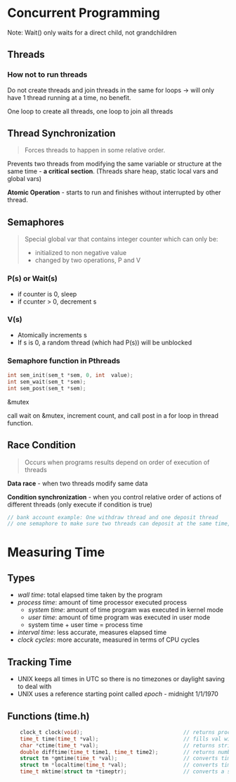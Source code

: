 # Concurrent Programming

Note: Wait() only waits for a direct child, not grandchildren

## Threads
### How not to run threads
Do not create threads and join threads in the same for loops -> will only have 1 thread running at a time, no benefit. 

One loop to create all threads, one loop to join all threads

## Thread Synchronization 
>Forces threads to happen in some relative order.

Prevents two threads from modifying the same variable or structure at the same time - **a critical section**.
(Threads share heap, static local vars and global vars)

**Atomic Operation** - starts to run and finishes without interrupted by other thread.

## Semaphores
>Special global var that contains integer  counter which can only be:
> - initialized to non negative value
> - changed by two operations, P and V

### P(s) or  Wait(s)
- if counter is 0, sleep
- if ccunter > 0, decrement s

### V(s)
- Atomically increments s 
- If s is 0, a random thread (which had P(s)) will be unblocked

### Semaphore function in Pthreads
```c
int sem_init(sem_t *sem, 0, int  value);
int sem_wait(sem_t *sem);
int sem_post(sem_t *sem);
 ```
&mutex 

call wait on &mutex, increment count, and call post in a for loop in  thread function.

## Race Condition
>Occurs when programs results depend on order of execution of threads

**Data race** - when two threads modify same data

**Condition synchronization** - when you control relative order of actions of different threads (only execute if condition is true)

```c
// bank account example: One withdraw thread and one deposit thread 
// one semaphore to make sure two threads can deposit at the same time, one semaphore to makes withdraw is possible (increase semaphore by 1. using withdraw decrements by 1)
```
# Measuring Time

## Types

- *wall time*: total elapsed time taken by the program
- *process time*: amount of time processor executed process
  - *system time*: amount of time program was executed in kernel mode
  - *user time*: amount of time program was executed in user mode
  - system time + user time = process time
- *interval time*: less accurate, measures elapsed time
- *clock cycles*: more accurate, measured in terms of CPU cycles

## Tracking Time

- UNIX keeps all times in UTC so there is no timezones or daylight saving to deal with
- UNIX uses a reference starting point called *epoch* - midnight 1/1/1970

## Functions (time.h)

```C
    clock_t clock(void);                                // returns process time since start of program execution
    time_t time(time_t *val);                           // fills val with current time (implementation-dependent format)
    char *ctime(time_t *val);                           // returns string representation of time in val
    double difftime(time_t time1, time_t time2);        // returns number of seconds between time1 and time2
    struct tm *gmtime(time_t *val);                     // converts time to UTC time
    struct tm *localtime(time_t *val);                  // converts time to local time
    time_t mktime(struct tm *timeptr);                  // converts a struct tm to time_t (as seconds past epoch) 
```
